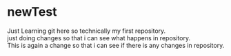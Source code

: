 # newTest
Just Learning git here so technically my first repository.
 <br>
just doing changes so that i can see what happens in repository.
<br>
This is again a change so that i can see if there is any changes in repository.
